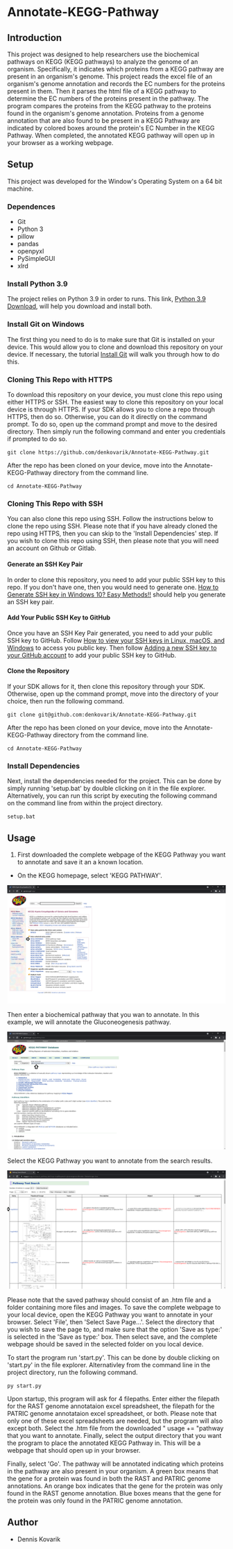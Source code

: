 # Annotate-KEGG-Pathway

## Introduction
This project was designed to help researchers use the biochemical pathways on KEGG (KEGG pathways) to analyze the genome of an organism. Specifically, it indicates which proteins from a KEGG pathway are present in an organism's genome. This project reads the excel file of an organism's genome annotation and records the EC numbers for the proteins present in them. Then it parses the html file of a KEGG pathway to determine the EC numbers of the proteins present in the pathway. The program compares the proteins from the KEGG pathway to the proteins found in the organism's genome annotation. Proteins from a genome annotation that are also found to be present in a KEGG Pathway are indicated by colored boxes around the protein's EC Number in the KEGG Pathway. When completed, the annotated KEGG pathway will open up in your browser as a working webpage. 

## Setup
This project was developed for the Window's Operating System on a 64 bit machine.

### Dependences
* Git
* Python 3
* pillow
* pandas
* openpyxl
* PySimpleGUI
* xlrd

### Install Python 3.9
The project relies on Python 3.9 in order to runs. This link, [Python 3.9 Download](https://www.python.org/downloads/), will help you download and install both.

### Install Git on Windows
The first thing you need to do is to make sure that Git is installed on your device. This would allow you to clone and download this repository on your device. If necessary, the tutorial [Install Git](https://github.com/git-guides/install-git) will walk you through how to do this.

### Cloning This Repo with HTTPS
To download this repository on your device, you must clone this repo using either HTTPS or SSH. The easiest way to clone this repository on your local device is through HTTPS. If your SDK allows you to clone a repo through HTTPS, then do so. Otherwise, you can do it directly on the command prompt. To do so, open up the command prompt and move to the desired directory. Then simply run the following command and enter you credentials if prompted to do so.
```
git clone https://github.com/denkovarik/Annotate-KEGG-Pathway.git
```
After the repo has been cloned on your device, move into the Annotate-KEGG-Pathway directory from the command line.
```
cd Annotate-KEGG-Pathway
```

### Cloning This Repo with SSH
You can also clone this repo using SSH. Follow the instructions below to clone the repo using SSH. Please note that if you have already cloned the repo using HTTPS, then you can skip to the 'Install Dependencies' step. If you wish to clone this repo using SSH, then please note that you will need an account on Github or Gitlab.

#### Generate an SSH Key Pair
In order to clone this repository, you need to add your public SSH key to this repo. If you don't have one, then you would need to generate one. [How to Generate SSH key in Windows 10? Easy Methods!!](https://techpaal.com/how-to-generate-ssh-key-in-windows-10-easy-methods/) should help you generate an SSH key pair.

#### Add Your Public SSH Key to GitHub
Once you have an SSH Key Pair generated, you need to add your public SSH key to GitHub. Follow [How to view your SSH keys in Linux, macOS, and Windows](https://www.techrepublic.com/article/how-to-view-your-ssh-keys-in-linux-macos-and-windows/) to access you public key. Then follow [Adding a new SSH key to your GitHub account](https://docs.github.com/en/github/authenticating-to-github/adding-a-new-ssh-key-to-your-github-account) to add your public SSH key to GitHub.

#### Clone the Repository
If your SDK allows for it, then clone this repository through your SDK. Otherwise, open up the command prompt, move into the directory of your choice, then run the following command.
```
git clone git@github.com:denkovarik/Annotate-KEGG-Pathway.git
```
After the repo has been cloned on your device, move into the Annotate-KEGG-Pathway directory from the command line.
```
cd Annotate-KEGG-Pathway
```

### Install Dependencies
Next, install the dependencies needed for the project. This can be done by simply running 'setup.bat' by doulble clicking on it in the file explorer. Alternatively, you can run this script by executing the following command on the command line from within the project directory.
```
setup.bat
```

## Usage
1. First downloaded the complete webpage of the KEGG Pathway you want to annotate and save it an a known location. 

  * On the KEGG homepage, select 'KEGG PATHWAY'. 

![KEGG Homepage](https://github.com/denkovarik/Annotate-KEGG-Pathway/blob/main/images/KEGG_homepage.png)

Then enter a biochemical pathway that you wan to annotate. In this example, we will annotate the Gluconeogenesis pathway.

![Search Pathways](https://github.com/denkovarik/Annotate-KEGG-Pathway/blob/main/images/Search_for_pathway.PNG)

Select the KEGG Pathway you want to annotate from the search results.

![Select KEGG Pathway](https://github.com/denkovarik/Annotate-KEGG-Pathway/blob/main/images/Select_KEGG_Pathway.PNG)

Please note that the saved pathway should consist of an .htm file and a folder containing more files and images. To save the complete webpage to your local device, open the KEGG Pathway you want to annotate in your browser. Select 'File', then 'Select Save Page...'. Select the directory that you wish to save the page to, and make sure that the option 'Save as type:' is selected in the 'Save as type:' box. Then select save, and the complete webpage should be saved in the selected folder on you local device.

To start the program run 'start.py'. This can be done by double clicking on 'start.py' in the file explorer. Alternativley from the command line in the project directory, run the following command.
```
py start.py
```

Upon startup, this program will ask for 4 filepaths. Enter either the filepath for the RAST genome annotataion excel spreadsheet, the filepath for the PATRIC genome annotataion excel spreadsheet, or both. Please note that only one of these excel spreadsheets are needed, but the program will also except both. Select the .htm file from the downloaded "
usage += "pathway that you want to annotate. Finally, select the output directory that you want the program to place the annotated KEGG Pathway in. This will be a webpage that should open up in your browser.

Finally, select 'Go'. The pathway will be annotated indicating which proteins in the pathway are also present in your organism. A green box means that the gene for a protein was found in both the RAST and PATRIC genome annotations. An orange box indicates that the gene for the protein was only found in the RAST genome annotation. Blue boxes means that the gene for the protein was only found in the PATRIC genome annotation.

## Author
* Dennis Kovarik
